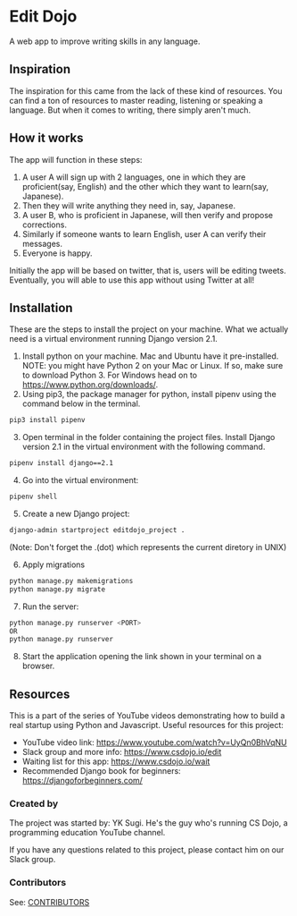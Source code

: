 # Edit Dojo
A web app to improve writing skills in any language.

## Inspiration
The inspiration for this came from the lack of these kind of resources. You can find a ton of resources to master reading, listening or speaking a language. But when it comes to writing, there simply aren't much. 

## How it works
The app will function in these steps:
1. A user A will sign up with 2 languages, one in which they are proficient(say, English) and the other which they want to learn(say, Japanese).
2. Then they will write anything they need in, say, Japanese.
3. A user B, who is proficient in Japanese, will then verify and propose corrections.
4. Similarly if someone wants to learn English, user A can verify their messages.
5. Everyone is happy.

Initially the app will be based on twitter, that is, users will be editing tweets. Eventually, you will able to use this app without using Twitter at all!

## Installation
These are the steps to install the project on your machine. What we actually need is a virtual environment running Django version 2.1.
1. Install python on your machine. Mac and Ubuntu have it pre-installed. NOTE: you might have Python 2 on your Mac or Linux. If so, make sure to download Python 3.
For Windows head on to https://www.python.org/downloads/.
2. Using pip3, the package manager for python, install pipenv using the command below in the terminal.

```sh
pip3 install pipenv
```
3. Open terminal in the folder containing the project files. Install Django version 2.1 in the virtual environment with the following command.

```sh
pipenv install django==2.1
```
4. Go into the virtual environment: 
```sh
pipenv shell
```
5. Create a new Django project:
```sh
django-admin startproject editdojo_project .
```
(Note: Don't forget the .(dot) which represents the current diretory in UNIX)

6. Apply migrations
```sh
python manage.py makemigrations
python manage.py migrate
```
7. Run the server:

```sh
python manage.py runserver <PORT>
OR
python manage.py runserver
```
8. Start the application opening the link shown in your terminal on a browser.

## Resources
This is a part of the series of YouTube videos demonstrating how to build a real startup using Python and Javascript.
Useful resources for this project:
- YouTube video link: https://www.youtube.com/watch?v=UyQn0BhVqNU
- Slack group and more info: https://www.csdojo.io/edit
- Waiting list for this app: https://www.csdojo.io/wait
- Recommended Django book for beginners: https://djangoforbeginners.com/

### Created by
The project was started by: YK Sugi. He's the guy who's running CS Dojo, a programming education YouTube channel.

If you have any questions related to this project, please contact him on our Slack group.

### Contributors
See: [CONTRIBUTORS](https://github.com/ykdojo/editdojo/graphs/contributors)
